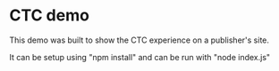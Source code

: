 # CTC demo
This demo was built to show the CTC experience on a publisher's site. 

It can be setup using "npm install" and can be run with "node index.js"

